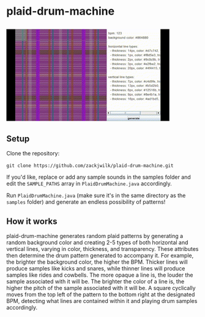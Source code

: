 # plaid-drum-machine
![til](./assets/example.gif)
---
## Setup
Clone the repository:

`git clone https://github.com/zackjwilk/plaid-drum-machine.git`

If you'd like, replace or add any sample sounds in the samples folder and edit the `SAMPLE_PATHS` array in `PlaidDrumMachine.java` accordingly.

Run `PlaidDrumMachine.java` (make sure it's in the same directory as the `samples` folder) and generate an endless possibility of patterns!

## How it works
plaid-drum-machine generates random plaid patterns by generating a random background color and creating 2-5 types of both horizontal and vertical lines, varying in color, thickness, and transparency. These attributes then determine the drum pattern generated to accompany it. For example, the brighter the background color, the higher the BPM. Thicker lines will produce samples like kicks and snares, while thinner lines will produce samples like rides and cowbells. The more opaque a line is, the louder the sample associated with it will be. The brighter the color of a line is, the higher the pitch of the sample associated with it will be. A square cyclically moves from the top left of the pattern to the bottom right at the designated BPM, detecting what lines are contained within it and playing drum samples accordingly.
